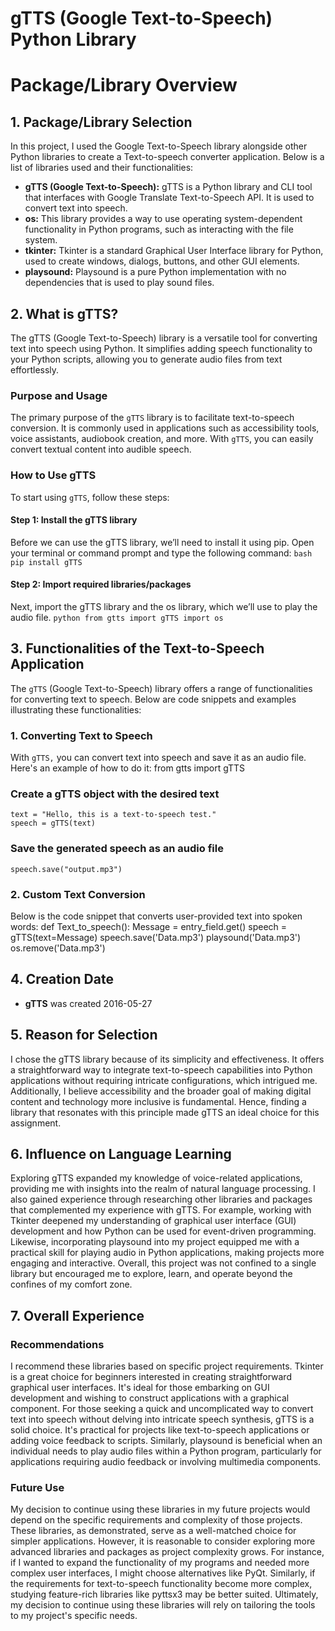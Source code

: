 # gTTS (Google Text-to-Speech) Python Library

# Package/Library Overview

## 1. Package/Library Selection
In this project, I used the Google Text-to-Speech library alongside other Python libraries to create a Text-to-speech converter application. Below is a list of libraries used and their functionalities:

- **gTTS (Google Text-to-Speech):** gTTS is a Python library and CLI tool that interfaces with Google Translate Text-to-Speech API. It is used to convert text into speech.
- **os:** This library provides a way to use operating system-dependent functionality in Python programs, such as interacting with the file system.
- **tkinter:** Tkinter is a standard Graphical User Interface library for Python, used to create windows, dialogs, buttons, and other GUI elements.
- **playsound:** Playsound is a pure Python implementation with no dependencies that is used to play sound files.

## 2. What is gTTS?
The gTTS (Google Text-to-Speech) library is a versatile tool for converting text into speech using Python. It simplifies adding speech functionality to your Python scripts, allowing you to generate audio files from text effortlessly. 

### Purpose and Usage
The primary purpose of the `gTTS` library is to facilitate text-to-speech conversion. It is commonly used in applications such as accessibility tools, voice assistants, audiobook creation, and more. With `gTTS`, you can easily convert textual content into audible speech.

### How to Use gTTS
To start using `gTTS`, follow these steps:

#### Step 1: Install the gTTS library
Before we can use the gTTS library, we’ll need to install it using pip. Open your terminal or command prompt and type the following command:
    ``` bash
    pip install gTTS
    ```

#### Step 2: Import required libraries/packages
Next, import the gTTS library and the os library, which we’ll use to play the audio file.
    ``` python
    from gtts import gTTS
    import os
    ```

## 3. Functionalities of the Text-to-Speech Application
The `gTTS` (Google Text-to-Speech) library offers a range of functionalities for converting text to speech. Below are code snippets and examples illustrating these functionalities:

### 1. Converting Text to Speech
With `gTTS,` you can convert text into speech and save it as an audio file. Here's an example of how to do it:
    from gtts import gTTS

### Create a gTTS object with the desired text
    text = "Hello, this is a text-to-speech test."
    speech = gTTS(text)

### Save the generated speech as an audio file
    speech.save("output.mp3")

### 2. Custom Text Conversion
Below is the code snippet that converts user-provided text into spoken words:
    def Text_to_speech():
        Message = entry_field.get()
        speech = gTTS(text=Message)
        speech.save('Data.mp3')
        playsound('Data.mp3')
        os.remove('Data.mp3')

## 4. Creation Date
- **gTTS** was created 2016-05-27

## 5. Reason for Selection
I chose the gTTS library because of its simplicity and effectiveness. It offers a straightforward way to integrate text-to-speech capabilities into Python applications without requiring intricate configurations, which intrigued me. Additionally, I believe accessibility and the broader goal of making digital content and technology more inclusive is fundamental. Hence, finding a library that resonates with this principle made gTTS an ideal choice for this assignment.

## 6. Influence on Language Learning
Exploring gTTS expanded my knowledge of voice-related applications, providing me with insights into the realm of natural language processing. I also gained experience through researching other libraries and packages that complemented my experience with gTTS. For example, working with Tkinter deepened my understanding of graphical user interface (GUI) development and how Python can be used for event-driven programming. Likewise, incorporating playsound into my project equipped me with a practical skill for playing audio in Python applications, making projects more engaging and interactive. Overall, this project was not confined to a single library but encouraged me to explore, learn, and operate beyond the confines of my comfort zone.

## 7. Overall Experience
### Recommendations
I recommend these libraries based on specific project requirements. Tkinter is a great choice for beginners interested in creating straightforward graphical user interfaces. It's ideal for those embarking on GUI development and wishing to construct applications with a graphical component. For those seeking a quick and uncomplicated way to convert text into speech without delving into intricate speech synthesis, gTTS is a solid choice. It's practical for projects like text-to-speech applications or adding voice feedback to scripts. Similarly, playsound is beneficial when an individual needs to play audio files within a Python program, particularly for applications requiring audio feedback or involving multimedia components.

### Future Use 
My decision to continue using these libraries in my future projects would depend on the specific requirements and complexity of those projects. These libraries, as demonstrated, serve as a well-matched choice for simpler applications. However, it is reasonable to consider exploring more advanced libraries and packages as project complexity grows. For instance, if I wanted to expand the functionality of my programs and needed more complex user interfaces, I might choose alternatives like PyQt. Similarly, if the requirements for text-to-speech functionality become more complex, studying feature-rich libraries like pyttsx3 may be better suited. Ultimately, my decision to continue using these libraries will rely on tailoring the tools to my project's specific needs.


    
